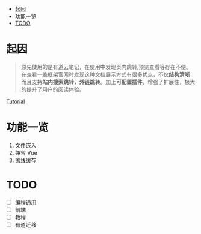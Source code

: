 - [起因](#起因)
- [功能一览](#功能一览)
- [TODO](#todo)

# 起因

> 原先使用的是有道云笔记，在使用中发现页内跳转,预览查看等存在不便。在查看一些框架官网时发现这种文档展示方式有很多优点，不仅**结构清晰**，而且支持**站内搜索跳转，外链跳转**。加上**可配置插件**，增强了扩展性，极大的提升了用户的阅读体验。

[Tutorial](教程/Web-Articles.md)

# 功能一览

1.  文件嵌入
1.  兼容 Vue
1.  离线缓存

# TODO

- [ ] 编程通用
- [ ] 前端
- [ ] 教程
- [ ] 有道迁移
